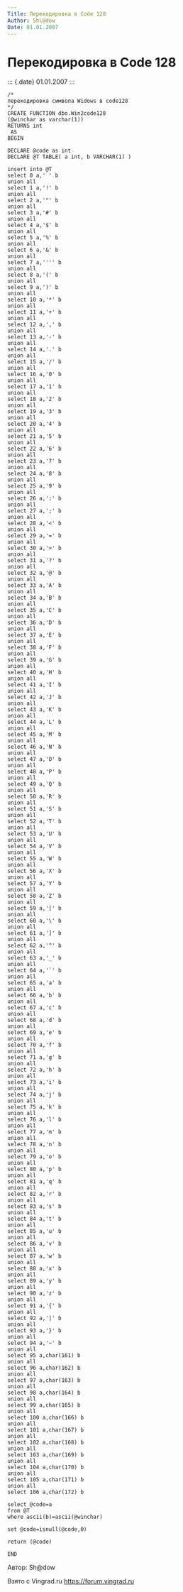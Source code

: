 ```yaml
---
Title: Перекодировка в Code 128
Author: Sh\@dow
Date: 01.01.2007
---
```



Перекодировка в Code 128
========================

::: {.date}
01.01.2007
:::

    /*
    перекодировка символа Widows в code128
    */
    CREATE FUNCTION dbo.Win2code128
    (@winchar as varchar(1))
    RETURNS int
     AS  
    BEGIN 
     
    DECLARE @code as int
    DECLARE @T TABLE( a int, b VARCHAR(1) )
     
    insert into @T
    select 0 a,' ' b
    union all
    select 1 a,'!' b
    union all
    select 2 a,'"' b
    union all
    select 3 a,'#' b
    union all
    select 4 a,'$' b
    union all
    select 5 a,'%' b
    union all
    select 6 a,'&' b
    union all
    select 7 a,'''' b
    union all
    select 8 a,'(' b
    union all
    select 9 a,')' b
    union all
    select 10 a,'*' b
    union all
    select 11 a,'+' b
    union all
    select 12 a,',' b
    union all
    select 13 a,'-' b
    union all
    select 14 a,'.' b
    union all
    select 15 a,'/' b
    union all
    select 16 a,'0' b
    union all
    select 17 a,'1' b
    union all
    select 18 a,'2' b
    union all
    select 19 a,'3' b
    union all
    select 20 a,'4' b
    union all
    select 21 a,'5' b
    union all
    select 22 a,'6' b
    union all
    select 23 a,'7' b
    union all
    select 24 a,'8' b
    union all
    select 25 a,'9' b
    union all
    select 26 a,':' b
    union all
    select 27 a,';' b
    union all
    select 28 a,'<' b
    union all
    select 29 a,'=' b
    union all
    select 30 a,'>' b
    union all
    select 31 a,'?' b
    union all
    select 32 a,'@' b
    union all
    select 33 a,'A' b
    union all
    select 34 a,'B' b
    union all
    select 35 a,'C' b
    union all
    select 36 a,'D' b
    union all
    select 37 a,'E' b
    union all
    select 38 a,'F' b
    union all
    select 39 a,'G' b
    union all
    select 40 a,'H' b
    union all
    select 41 a,'I' b
    union all
    select 42 a,'J' b
    union all
    select 43 a,'K' b
    union all
    select 44 a,'L' b
    union all
    select 45 a,'M' b
    union all
    select 46 a,'N' b
    union all
    select 47 a,'O' b
    union all
    select 48 a,'P' b
    union all
    select 49 a,'Q' b
    union all
    select 50 a,'R' b
    union all
    select 51 a,'S' b
    union all
    select 52 a,'T' b
    union all
    select 53 a,'U' b
    union all
    select 54 a,'V' b
    union all
    select 55 a,'W' b
    union all
    select 56 a,'X' b
    union all
    select 57 a,'Y' b
    union all
    select 58 a,'Z' b
    union all
    select 59 a,'[' b
    union all
    select 60 a,'\' b
    union all
    select 61 a,']' b
    union all
    select 62 a,'^' b
    union all
    select 63 a,'_' b
    union all
    select 64 a,'`' b
    union all
    select 65 a,'a' b
    union all
    select 66 a,'b' b
    union all
    select 67 a,'c' b
    union all
    select 68 a,'d' b
    union all
    select 69 a,'e' b
    union all
    select 70 a,'f' b
    union all
    select 71 a,'g' b
    union all
    select 72 a,'h' b
    union all
    select 73 a,'i' b
    union all
    select 74 a,'j' b
    union all
    select 75 a,'k' b
    union all
    select 76 a,'l' b
    union all
    select 77 a,'m' b
    union all
    select 78 a,'n' b
    union all
    select 79 a,'o' b
    union all
    select 80 a,'p' b
    union all
    select 81 a,'q' b
    union all
    select 82 a,'r' b
    union all
    select 83 a,'s' b
    union all
    select 84 a,'t' b
    union all
    select 85 a,'u' b
    union all
    select 86 a,'v' b
    union all
    select 87 a,'w' b
    union all
    select 88 a,'x' b
    union all
    select 89 a,'y' b
    union all
    select 90 a,'z' b
    union all
    select 91 a,'{' b
    union all
    select 92 a,'|' b
    union all
    select 93 a,'}' b
    union all
    select 94 a,'~' b
    union all
    select 95 a,char(161) b
    union all
    select 96 a,char(162) b
    union all
    select 97 a,char(163) b
    union all
    select 98 a,char(164) b
    union all
    select 99 a,char(165) b
    union all
    select 100 a,char(166) b
    union all
    select 101 a,char(167) b
    union all
    select 102 a,char(168) b
    union all
    select 103 a,char(169) b
    union all
    select 104 a,char(170) b
    union all
    select 105 a,char(171) b
    union all
    select 106 a,char(172) b
     
    select @code=a
    from @T
    where ascii(b)=ascii(@winchar)
     
    set @code=isnull(@code,0)
     
    return (@code)
     
    END 

Автор: Sh\@dow

Взято с Vingrad.ru <https://forum.vingrad.ru>
